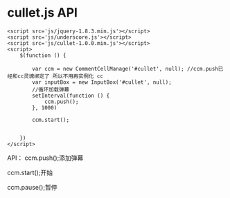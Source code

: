 # cullet.js API

	<script src='js/jquery-1.8.3.min.js'></script>
	<script src='js/underscore.js'></script>
	<script src='js/cullet-1.0.0.min.js'></script>
	<script>
		$(function () {

			var ccm = new CommentCellManage('#cullet', null); //ccm.push已经和cc灵魂绑定了 所以不用再实例化 cc
			var inputBox = new InputBox('#cullet', null);
			//循环加载弹幕
			setInterval(function () {
				ccm.push();
			}, 1000)

			ccm.start();


		})
	</script>

API：
ccm.push();添加弹幕

ccm.start();开始

ccm.pause();暂停